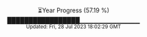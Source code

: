 <p align="center">
⏳Year Progress (57.19 %) <br>
█████████████████▁▁▁▁▁▁▁▁▁▁▁▁▁ <br>
<sub>Updated: Fri, 28 Jul 2023 18:02:29 GMT</sub>
</p>

